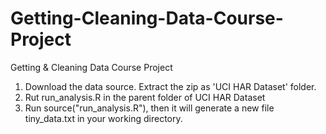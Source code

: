 # Getting-Cleaning-Data-Course-Project
Getting &amp; Cleaning Data Course Project


1. Download the data source. Extract the zip as 'UCI HAR Dataset' folder.
2. Rut run_analysis.R in the parent folder of UCI HAR Dataset
3. Run source("run_analysis.R"), then it will generate a new file tiny_data.txt in your working directory.
